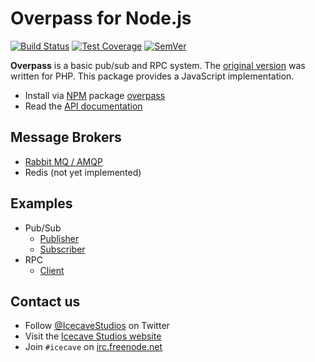 # Overpass for Node.js

[![Build Status]](https://travis-ci.org/IcecaveStudios/overpass-js)
[![Test Coverage]](https://coveralls.io/r/IcecaveStudios/overpass-js?branch=develop)
[![SemVer]](http://semver.org)

**Overpass** is a basic pub/sub and RPC system. The [original version](https://github.com/IcecaveStudios/overpass)
was written for PHP. This package provides a JavaScript implementation.

* Install via [NPM](http://npmjs.org) package [overpass](https://www.npmjs.org/package/overpass)
* Read the [API documentation](http://icecavestudios.github.io/overpass-js/artifacts/documentation/api/)

## Message Brokers

* [Rabbit MQ / AMQP](src/amqp)
* Redis (not yet implemented)

## Examples

* Pub/Sub
  * [Publisher](examples/pubsub-publisher)
  * [Subscriber](examples/pubsub-subscriber)
* RPC
  * [Client](examples/rpc-client)

## Contact us

* Follow [@IcecaveStudios](https://twitter.com/IcecaveStudios) on Twitter
* Visit the [Icecave Studios website](http://icecave.com.au)
* Join `#icecave` on [irc.freenode.net](http://webchat.freenode.net?channels=icecave)

<!-- references -->
[Build Status]: http://img.shields.io/travis/IcecaveStudios/overpass-js/develop.svg?style=flat-square
[Test Coverage]: http://img.shields.io/coveralls/IcecaveStudios/overpass-js/develop.svg?style=flat-square
[SemVer]: http://img.shields.io/:semver-0.1.1-yellow.svg?style=flat-square
